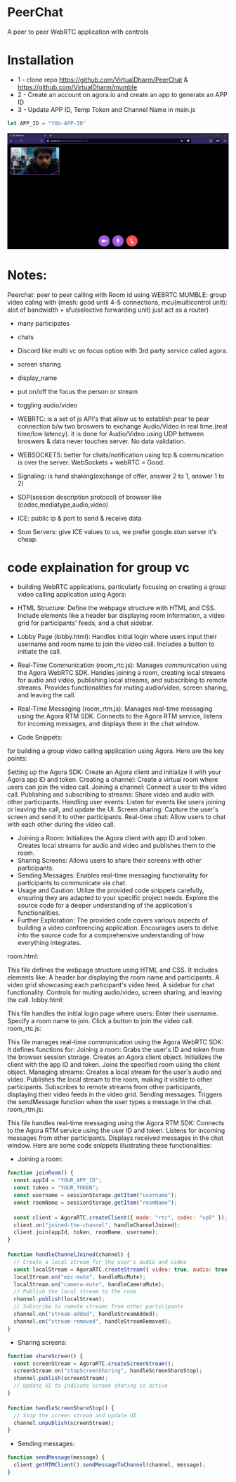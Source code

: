# PeerChat
A peer to peer WebRTC application with controls

# Installation
* 1 - clone repo https://github.com/VirtualDharm/PeerChat & https://github.com/VirtualDharm/mumble
* 2 - Create an account on agora.io and create an app to generate an APP ID
* 3 - Update APP ID, Temp Token and Channel Name in main.js
```javascript
let APP_ID = "YOU-APP-ID"
```

<img src="./images/preview.PNG">  

# Notes:
Peerchat: peer to peer calling with Room id using WEBRTC
MUMBLE: group video caling with (mesh: good until 4-5 connections, mcu(multicontrol unit): alot of bandwidth + sfu(selective forwarding unit) just act as a router)
* many participates
* chats
* Discord like multi vc on focus option with 3rd party service called agora.
* screen sharing
* display_name
* put on/off the focus the person or stream
* toggling audio/video

* WEBRTC: is a set of js API's that allow us to establish pear to pear connection b/w two broswers to exchange Audio/Video in real time.(real time/low latency). it is done for Audio/Video using UDP between broswers & data never touches server. No data validation. 

* WEBSOCKETS: better for chats/notification using tcp & communication is over the server. WebSockets + webRTC = Good.

* Signaling: is hand shaking(exchange of offer, answer 2 to 1, answer 1 to 2)
* SDP(session description protocol) of browser like (codec,mediatype,audio,video)
* ICE: public ip & port to send & receive data
* Stun Servers: give ICE values to us, we prefer google.stun.server it's cheap.

# code explaination for group vc
* building WebRTC applications, particularly focusing on creating a group video calling application using Agora:
* HTML Structure:
Define the webpage structure with HTML and CSS.
Include elements like a header bar displaying room information, a video grid for participants' feeds, and a chat sidebar.

* Lobby Page (lobby.html):
Handles initial login where users input their username and room name to join the video call.
Includes a button to initiate the call.

* Real-Time Communication (room_rtc.js):
Manages communication using the Agora WebRTC SDK.
Handles joining a room, creating local streams for audio and video, publishing local streams, and subscribing to remote streams.
Provides functionalities for muting audio/video, screen sharing, and leaving the call.

* Real-Time Messaging (room_rtm.js):
Manages real-time messaging using the Agora RTM SDK.
Connects to the Agora RTM service, listens for incoming messages, and displays them in the chat window.

* Code Snippets:

for building a group video calling application using Agora. Here are the key points:

Setting up the Agora SDK: Create an Agora client and initialize it with your Agora app ID and token.
Creating a channel: Create a virtual room where users can join the video call.
Joining a channel: Connect a user to the video call.
Publishing and subscribing to streams: Share video and audio with other participants.
Handling user events: Listen for events like users joining or leaving the call, and update the UI.
Screen sharing: Capture the user's screen and send it to other participants.
Real-time chat: Allow users to chat with each other during the video call.

* Joining a Room:
Initializes the Agora client with app ID and token.
Creates local streams for audio and video and publishes them to the room.
* Sharing Screens:
Allows users to share their screens with other participants.
* Sending Messages:
Enables real-time messaging functionality for participants to communicate via chat.
* Usage and Caution:
Utilize the provided code snippets carefully, ensuring they are adapted to your specific project needs.
Explore the source code for a deeper understanding of the application's functionalities.
* Further Exploration:
The provided code covers various aspects of building a video conferencing application.
Encourages users to delve into the source code for a comprehensive understanding of how everything integrates.

room.html:

This file defines the webpage structure using HTML and CSS.
It includes elements like:
A header bar displaying the room name and participants.
A video grid showcasing each participant's video feed.
A sidebar for chat functionality.
Controls for muting audio/video, screen sharing, and leaving the call.
lobby.html:

This file handles the initial login page where users:
Enter their username.
Specify a room name to join.
Click a button to join the video call.
room_rtc.js:

This file manages real-time communication using the Agora WebRTC SDK:
It defines functions for:
Joining a room:
Grabs the user's ID and token from the browser session storage.
Creates an Agora client object.
Initializes the client with the app ID and token.
Joins the specified room using the client object.
Managing streams:
Creates a local stream for the user's audio and video.
Publishes the local stream to the room, making it visible to other participants.
Subscribes to remote streams from other participants, displaying their video feeds in the video grid.
Sending messages:
Triggers the sendMessage function when the user types a message in the chat.
room_rtm.js:

This file handles real-time messaging using the Agora RTM SDK:
Connects to the Agora RTM service using the user ID and token.
Listens for incoming messages from other participants.
Displays received messages in the chat window.
Here are some code snippets illustrating these functionalities:

* Joining a room:
```javascript
function joinRoom() {
  const appId = "YOUR_APP_ID";
  const token = "YOUR_TOKEN";
  const username = sessionStorage.getItem("username");
  const roomName = sessionStorage.getItem("roomName");

  const client = AgoraRTC.createClient({ mode: "rtc", codec: "vp8" });
  client.on("joined-the-channel", handleChannelJoined);
  client.join(appId, token, roomName, username);
}

function handleChannelJoined(channel) {
  // Create a local stream for the user's audio and video
  const localStream = AgoraRTC.createStream({ video: true, audio: true });
  localStream.on("mic-mute", handleMicMute);
  localStream.on("camera-mute", handleCameraMute);
  // Publish the local stream to the room
  channel.publish(localStream);
  // Subscribe to remote streams from other participants
  channel.on("stream-added", handleStreamAdded);
  channel.on("stream-removed", handleStreamRemoved);
}
```
* Sharing screens:

```javascript
function shareScreen() {
  const screenStream = AgoraRTC.createScreenStream();
  screenStream.on("stopScreenSharing", handleScreenShareStop);
  channel.publish(screenStream);
  // Update UI to indicate screen sharing is active
}

function handleScreenShareStop() {
  // Stop the screen stream and update UI
  channel.unpublish(screenStream);
}
```
* Sending messages:

```javascript
function sendMessage(message) {
  client.getRTMClient().sendMessageToChannel(channel, message);
}
```
